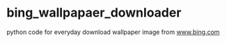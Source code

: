 # bing_wallpapaer_downloader

python code for everyday download wallpaper image from www.bing.com


